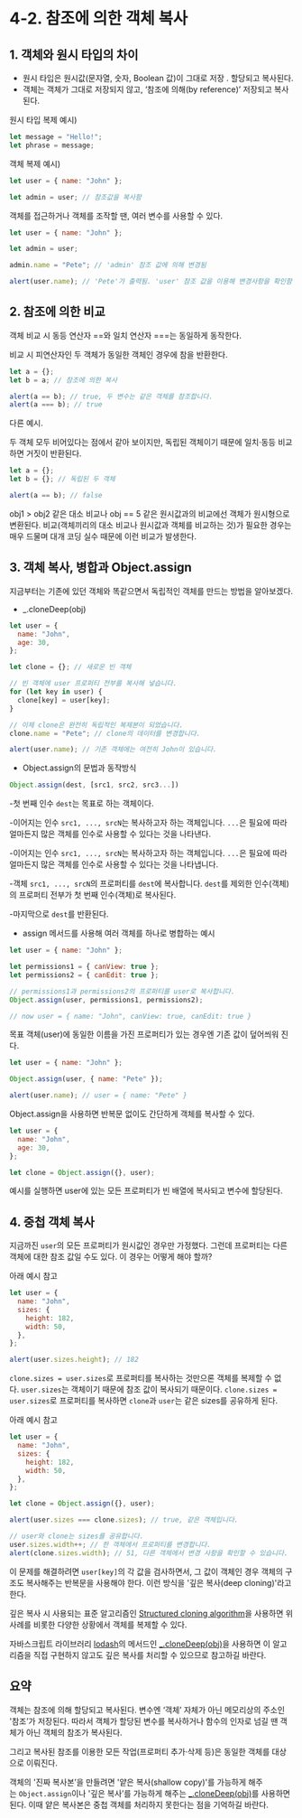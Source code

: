 # 4-2. 참조에 의한 객체 복사

## 1. 객체와 원시 타입의 차이

- 원시 타입은 원시값(문자열, 숫자, Boolean 값)이 그대로 저장 . 할당되고 복사된다.
- 객체는 객체가 그대로 저장되지 않고, ‘참조에 의해(by reference)’ 저장되고 복사된다.

원시 타입 복제 예시)

```jsx
let message = "Hello!";
let phrase = message;
```

객체 복제 예시)

```jsx
let user = { name: "John" };

let admin = user; // 참조값을 복사함
```

객체를 접근하거나 객체를 조작할 땐, 여러 변수를 사용할 수 있다.

```jsx
let user = { name: "John" };

let admin = user;

admin.name = "Pete"; // 'admin' 참조 값에 의해 변경됨

alert(user.name); // 'Pete'가 출력됨. 'user' 참조 값을 이용해 변경사항을 확인함
```

## 2. 참조에 의한 비교

객체 비교 시 동등 연산자 ==와 일치 연산자 ===는 동일하게 동작한다.

비교 시 피연산자인 두 객체가 동일한 객체인 경우에 참을 반환한다.

```jsx
let a = {};
let b = a; // 참조에 의한 복사

alert(a == b); // true, 두 변수는 같은 객체를 참조합니다.
alert(a === b); // true
```

다른 예시.

두 객체 모두 비어있다는 점에서 같아 보이지만, 독립된 객체이기 때문에 일치·동등 비교하면 거짓이 반환된다.

```jsx
let a = {};
let b = {}; // 독립된 두 객체

alert(a == b); // false
```

obj1 > obj2 같은 대소 비교나 obj == 5 같은 원시값과의 비교에선 객체가 원시형으로 변환된다. 비교(객체끼리의 대소 비교나 원시값과 객체를 비교하는 것)가 필요한 경우는 매우 드물며 대개 코딩 실수 때문에 이런 비교가 발생한다.

## 3. 객체 복사, 병합과 Object.assign

지금부터는 기존에 있던 객체와 똑같으면서 독립적인 객체를 만드는 방법을 알아보겠다.

- \_.cloneDeep(obj)

```jsx
let user = {
  name: "John",
  age: 30,
};

let clone = {}; // 새로운 빈 객체

// 빈 객체에 user 프로퍼티 전부를 복사해 넣습니다.
for (let key in user) {
  clone[key] = user[key];
}

// 이제 clone은 완전히 독립적인 복제본이 되었습니다.
clone.name = "Pete"; // clone의 데이터를 변경합니다.

alert(user.name); // 기존 객체에는 여전히 John이 있습니다.
```

- Object.assign의 문법과 동작방식

```jsx
Object.assign(dest, [src1, src2, src3...])
```

-첫 번째 인수 `dest`는 목표로 하는 객체이다.

-이어지는 인수 `src1, ..., srcN`는 복사하고자 하는 객체입니다. `...`은 필요에 따라 얼마든지 많은 객체를 인수로 사용할 수 있다는 것을 나타낸다.

-이어지는 인수 `src1, ..., srcN`는 복사하고자 하는 객체입니다. `...`은 필요에 따라 얼마든지 많은 객체를 인수로 사용할 수 있다는 것을 나타냅니다.

-객체 `src1, ..., srcN`의 프로퍼티를 `dest`에 복사합니다. `dest`를 제외한 인수(객체)의 프로퍼티 전부가 첫 번째 인수(객체)로 복사된다.

-마지막으로 `dest`를 반환된다.

- assign 메서드를 사용해 여러 객체를 하나로 병합하는 예시

```jsx
let user = { name: "John" };

let permissions1 = { canView: true };
let permissions2 = { canEdit: true };

// permissions1과 permissions2의 프로퍼티를 user로 복사합니다.
Object.assign(user, permissions1, permissions2);

// now user = { name: "John", canView: true, canEdit: true }
```

목표 객체(user)에 동일한 이름을 가진 프로퍼티가 있는 경우엔 기존 값이 덮어씌워 진다.

```jsx
let user = { name: "John" };

Object.assign(user, { name: "Pete" });

alert(user.name); // user = { name: "Pete" }
```

Object.assign을 사용하면 반복문 없이도 간단하게 객체를 복사할 수 있다.

```jsx
let user = {
  name: "John",
  age: 30,
};

let clone = Object.assign({}, user);
```

예시를 실행하면 user에 있는 모든 프로퍼티가 빈 배열에 복사되고 변수에 할당된다.

## 4. 중첩 객체 복사

지금까진 `user`의 모든 프로퍼티가 원시값인 경우만 가정했다. 그런데 프로퍼티는 다른 객체에 대한 참조 값일 수도 있다. 이 경우는 어떻게 해야 할까?

아래 예시 참고

```jsx
let user = {
  name: "John",
  sizes: {
    height: 182,
    width: 50,
  },
};

alert(user.sizes.height); // 182
```

`clone.sizes = user.sizes`로 프로퍼티를 복사하는 것만으론 객체를 복제할 수 없다. `user.sizes`는 객체이기 때문에 참조 값이 복사되기 때문이다. `clone.sizes = user.sizes`로 프로퍼티를 복사하면 `clone`과 `user`는 같은 sizes를 공유하게 된다.

아래 예시 참고

```jsx
let user = {
  name: "John",
  sizes: {
    height: 182,
    width: 50,
  },
};

let clone = Object.assign({}, user);

alert(user.sizes === clone.sizes); // true, 같은 객체입니다.

// user와 clone는 sizes를 공유합니다.
user.sizes.width++; // 한 객체에서 프로퍼티를 변경합니다.
alert(clone.sizes.width); // 51, 다른 객체에서 변경 사항을 확인할 수 있습니다.
```

이 문제를 해결하려면 `user[key]`의 각 값을 검사하면서, 그 값이 객체인 경우 객체의 구조도 복사해주는 반복문을 사용해야 한다. 이런 방식을 '깊은 복사(deep cloning)'라고 한다.

깊은 복사 시 사용되는 표준 알고리즘인 [Structured cloning algorithm](https://html.spec.whatwg.org/multipage/structured-data.html#safe-passing-of-structured-data)을 사용하면 위 사례를 비롯한 다양한 상황에서 객체를 복제할 수 있다.

자바스크립트 라이브러리 [lodash](https://lodash.com/)의 메서드인 [\_.cloneDeep(obj)](https://lodash.com/docs#cloneDeep)을 사용하면 이 알고리즘을 직접 구현하지 않고도 깊은 복사를 처리할 수 있으므로 참고하길 바란다.

## 요약

객체는 참조에 의해 할당되고 복사된다. 변수엔 ‘객체’ 자체가 아닌 메모리상의 주소인 '참조’가 저장된다. 따라서 객체가 할당된 변수를 복사하거나 함수의 인자로 넘길 땐 객체가 아닌 객체의 참조가 복사된다.

그리고 복사된 참조를 이용한 모든 작업(프로퍼티 추가·삭제 등)은 동일한 객체를 대상으로 이뤄진다.

객체의 '진짜 복사본’을 만들려면 '얕은 복사(shallow copy)'를 가능하게 해주는 `Object.assign`이나 '깊은 복사’를 가능하게 해주는 [\_.cloneDeep(obj)](https://lodash.com/docs#cloneDeep)를 사용하면 된다. 이때 얕은 복사본은 중첩 객체를 처리하지 못한다는 점을 기억하길 바란다.
